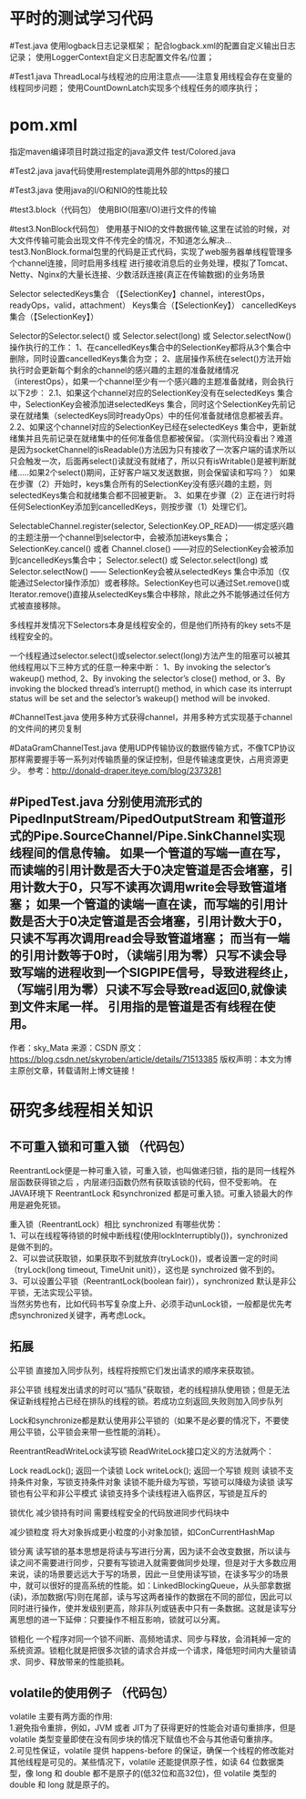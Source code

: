 # 平时的测试学习代码

#Test.java
使用logback日志记录框架；
配合logback.xml的配置自定义输出日志记录；
使用LoggerContext自定义日志配置文件名/位置；

#Test1.java
ThreadLocal与线程池的应用注意点——注意复用线程会存在变量的线程同步问题；
使用CountDownLatch实现多个线程任务的顺序执行；

# pom.xml
指定maven编译项目时跳过指定的java源文件
<excludes>
  <exclude>test/Colored.java</exclude>
</excludes>

#Test2.java
java代码使用restemplate调用外部的https的接口

#Test3.java
使用java的I/O和NIO的性能比较

#test3.block（代码包）
使用BIO(阻塞I/O)进行文件的传输

#test3.NonBlock代码包）
使用基于NIO的文件数据传输,这里在试验的时候，对大文件传输可能会出现文件不传完全的情况，不知道怎么解决...
test3.NonBlock.formal包里的代码是正式代码，实现了web服务器单线程管理多个channel连接，同时启用多线程
进行接收消息后的业务处理，模拟了Tomcat、Netty、Nginx的大量长连接、少数活跃连接(真正在传输数据)的业务场景

Selector
selectedKeys集合 （【SelectionKey】channel，interestOps，readyOps，valid，attachment）
Keys集合（【SelectionKey】）
cancelledKeys集合（【SelectionKey】）

Selector的Selector.select() 或 Selector.select(long) 或 Selector.selectNow() 操作执行的工作：
1、在cancelledKeys集合中的SelectionKey都将从3个集合中删除，同时设置cancelledKeys集合为空；
2、底层操作系统在select()方法开始执行时会更新每个剩余的channel的感兴趣的主题的准备就绪情况（interestOps），如果一个channel至少有一个感兴趣的主题准备就绪，则会执行以下2步：
2.1、如果这个channel对应的SelectionKey没有在selectedKeys 集合中，SelectionKey会被添加进selectedKeys 集合，同时这个SelectionKey先前记录在就绪集（selectedKeys同时readyOps）中的任何准备就绪信息都被丢弃。
2.2、如果这个channel对应的SelectionKey已经在selectedKeys 集合中，更新就绪集并且先前记录在就绪集中的任何准备信息都被保留。（实测代码没看出？难道是因为socketChannel的isReadable()方法因为只有接收了一次客户端的请求所以只会触发一次，后面再select()读就没有就绪了，所以只有isWritable()是被判断就绪.....如果2个select()期间，正好客户端又发送数据，则会保留读和写吗？）
如果在步骤（2）开始时，keys集合所有的SelectionKey没有感兴趣的主题，则selectedKeys集合和就绪集合都不回被更新。
3、如果在步骤（2）正在进行时将任何SelectionKey添加到cancelledKeys，则按步骤（1）处理它们。

SelectableChannel.register(selector, SelectionKey.OP_READ)——绑定感兴趣的主题注册一个channel到selector中，会被添加进keys集合；
SelectionKey.cancel() 或者 Channel.close() ——对应的SelectionKey会被添加到cancelledKeys集合中；
Selector.select() 或 Selector.select(long) 或 Selector.selectNow() —— SelectionKey会被从selectedKeys 集合中添加（仅能通过Selector操作添加）或者移除。SelectionKey也可以通过Set<SelectionKey>.remove()或Iterator<SelectionKey>.remove()直接从selectedKeys集合中移除，除此之外不能够通过任何方式被直接移除。

多线程并发情况下Selectors本身是线程安全的，但是他们所持有的key sets不是线程安全的。

一个线程通过selector.select()或selector.select(long)方法产生的阻塞可以被其他线程用以下三种方式的任意一种来中断：
1、By invoking the selector’s wakeup() method,
2、By invoking the selector’s close() method, or
3、By invoking the blocked thread’s interrupt() method, in which case its interrupt status will be set and the selector’s wakeup() method will be invoked.




#ChannelTest.java
使用多种方式获得channel，并用多种方式实现基于channel的文件间的拷贝复制

#DataGramChannelTest.java
使用UDP传输协议的数据传输方式，不像TCP协议那样需要握手等一系列对传输质量的保证控制，但是传输速度更快，占用资源更少。
参考：http://donald-draper.iteye.com/blog/2373281

#PipedTest.java
分别使用流形式的PipedInputStream/PipedOutputStream 和管道形式的Pipe.SourceChannel/Pipe.SinkChannel实现线程间的信息传输。
如果一个管道的写端一直在写，而读端的引用计数是否大于0决定管道是否会堵塞，引用计数大于0，只写不读再次调用write会导致管道堵塞； 
如果一个管道的读端一直在读，而写端的引用计数是否大于0决定管道是否会堵塞，引用计数大于0，只读不写再次调用read会导致管道堵塞； 
而当有一端的引用计数等于0时，（读端引用为零）只写不读会导致写端的进程收到一个SIGPIPE信号，导致进程终止，（写端引用为零）只读不写会导致read返回0,就像读到文件末尾一样。
引用指的是管道是否有线程在使用。
--------------------- 
作者：sky_Mata 
来源：CSDN 
原文：https://blog.csdn.net/skyroben/article/details/71513385 
版权声明：本文为博主原创文章，转载请附上博文链接！

# 研究多线程相关知识

## 不可重入锁和可重入锁 （代码包）
ReentrantLock便是一种可重入锁，可重入锁，也叫做递归锁，指的是同一线程外层函数获得锁之后 ，内层递归函数仍然有获取该锁的代码，但不受影响。
在JAVA环境下 ReentrantLock 和synchronized 都是可重入锁。可重入锁最大的作用是避免死锁。

重入锁（ReentrantLock）相比 synchronized 有哪些优势：
<br>1、可以在线程等待锁的时候中断线程(使用lockInterruptibly())，synchronized 是做不到的。
<br>2、可以尝试获取锁，如果获取不到就放弃(tryLock())，或者设置一定的时间（tryLock(long timeout, TimeUnit unit)），这也是 synchroized 做不到的。
<br>3、可以设置公平锁（ReentrantLock(boolean fair)），synchronized 默认是非公平锁，无法实现公平锁。
<br> 当然劣势也有，比如代码书写复杂度上升、必须手动unLock锁，一般都是优先考虑synchronized关键字，再考虑Lock。

## 拓展

公平锁
直接加入同步队列，线程将按照它们发出请求的顺序来获取锁。

非公平锁
线程发出请求的时可以“插队”获取锁，老的线程排队使用锁；但是无法保证新线程抢占已经在排队的线程的锁。若成功立刻返回,失败则加入同步队列

Lock和synchronize都是默认使用非公平锁的（如果不是必要的情况下，不要使用公平锁，公平锁会来带一些性能的消耗）。

ReentrantReadWriteLock读写锁
ReadWriteLock接口定义的方法就两个：

Lock readLock(); 返回一个读锁
Lock writeLock(); 返回一个写锁
规则
读锁不支持条件对象，写锁支持条件对象
读锁不能升级为写锁，写锁可以降级为读锁
读写锁也有公平和非公平模式
读锁支持多个读线程进入临界区，写锁是互斥的

锁优化
减少锁持有时间
需要线程安全的代码放进同步代码块中

减少锁粒度
将大对象拆成更小粒度的小对象加锁，如ConCurrentHashMap

锁分离
读写锁的基本思想是将读与写进行分离，因为读不会改变数据，所以读与读之间不需要进行同步，只要有写锁进入就需要做同步处理，但是对于大多数应用来说，读的场景要远远大于写的场景，因此一旦使用读写锁，在读多写少的场景中，就可以很好的提高系统的性能。如：LinkedBlockingQueue，从头部拿数据(读)，添加数据(写)则在尾部，读与写这两者操作的数据在不同的部位，因此可以同时进行操作，使并发级别更高，除非队列或链表中只有一条数据。这就是读写分离思想的进一下延伸：只要操作不相互影响，锁就可以分离。

锁粗化
一个程序对同一个锁不间断、高频地请求、同步与释放，会消耗掉一定的系统资源。锁粗化就是把很多次锁的请求合并成一个请求，降低短时间内大量锁请求、同步、释放带来的性能损耗。


## volatile的使用例子 （代码包）
volatile 主要有两方面的作用:
<br>1.避免指令重排，例如，JVM 或者 JIT为了获得更好的性能会对语句重排序，但是 volatile 类型变量即使在没有同步块的情况下赋值也不会与其他语句重排序。
<br>2.可见性保证，volatile 提供 happens-before 的保证，确保一个线程的修改能对其他线程是可见的。某些情况下，volatile 还能提供原子性，如读 64 位数据类型，像 long 和 double 都不是原子的(低32位和高32位)，但 volatile 类型的 double 和 long 就是原子的。